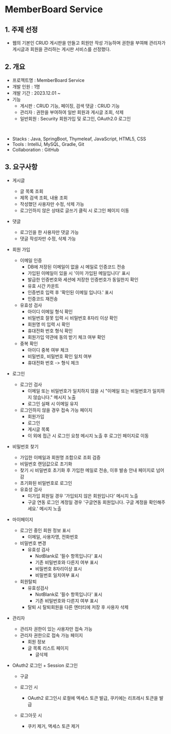# MemberBoard Service
## 1. 주제 선정
- 웹의 기본인 CRUD 게시판을 만들고 회원만 작성 가능하며 권한을 부여해 관리자가 게시글과 회원을 관리하는 게시판 서비스를 선정했다.

## 2. 개요
- 프로젝트명 : MemberBoard Service
- 개발 인원 : 1명
- 개발 기간 : 2023.12.01 ~
- 기능
  - 게시판 : CRUD 기능, 페이징, 검색 댓글 : CRUD 기능
  - 관리자 : 권한을 부여하여 일반 회원과 게시글 조회, 삭제
  - 일반회원 : Security 회원가입 및 로그인, OAuth2.0 로그인
<br>

- Stacks : Java, SpringBoot, Thymeleaf, JavaScript, HTML5, CSS
- Tools : IntelliJ, MySQL, Gradle, Git
- Collaboration : GitHub

## 3. 요구사항
- 게시글
    - 글 목록 조회
    - 제목 검색 조회, 내용 조회
    - 작성했던 사용자만 수정, 삭제 가능
    - 로그인하지 않은 상태로 글쓰기 클릭 시 로그인 페이지 이동


- 댓글
    - 로그인을 한 사용자만 댓글 가능
    - 댓글 작성자만 수정, 삭제 가능


- 회원 가입
  - 이메일 인증
    - DB에 저장된 이메일이 없을 시 메일로 인증코드 전송
    - 가입된 이메일이 있을 시 '이미 가입된 메일입니다' 표시
    - 발급한 인증번호와 세션에 저장한 인증번호가 동일한지 확인
    - 유효 시간 카운트
    - 인증번호 입력 후 '확인된 이메일 입니다.' 표시
    - 인증코드 재전송
  - 유효성 검사
    - 아이디 이메일 형식 확인
    - 비밀번호 잘못 입력 시 비밀번호 8자리 이상 확인
    - 회원명 미 입력 시 확인
    - 휴대전화 번호 형식 확인
    - 회원가입 약관에 동의 받기 체크 여부 확인
  - 중복 확인
    - 아이디 중복 여부 체크
    - 비밀번호, 비밀번호 확인 일치 여부
    - 휴대전화 번호 -> 형식 체크


- 로그인
  - 로그인 검사
    - 이메일 또는 비밀번호가 일치하지 않을 시 "이메일 또는 비밀번호가 일치하지 않습니다." 메시지 노출
    - 로그인 실패 시 이메일 유지
  - 로그인하지 않을 경우 접속 가능 페이지
    - 회원가입
    - 로그인
    - 게시글 목록
    - 이 외에 접근 시 로그인 요청 메시지 노출 후 로그인 페이지로 이동


- 비밀번호 찾기
  - 가입한 이메일과 회원명 조합으로 조회 검증
  - 비밀번호 랜덤값으로 초기화
  - 찾기 시 비밀번호 초기화 후 가입한 메일로 전송, 이후 발송 안내 페이지로 넘어감
  - 초기화된 비밀번호로 로그인
  - 유효성 검사
    - 미가입 회원일 경우 '가입되지 않은 회원입니다' 메시지 노출
    - 구글 연동 로그인 계정일 경우 '구글연동 회원입니다. 구글 계정을 확인해주세요.' 메시지 노출
    

- 마이페이지
  - 로그인 중인 회원 정보 표시
    - 이메일, 사용자명, 전화번호
  - 비밀번호 변경
    - 유효성 검사
      - NotBlank로 '필수 항목입니다' 표시
      - 기존 비밀번호와 다른지 여부 표시
      - 비밀번호 8자리이상 표시
      - 비밀번호 일치여부 표시
  - 회원탈퇴
    - 유효성검사
      - NotBlank로 '필수 항목입니다' 표시
      - 기존 비밀번호와 다른지 여부 표시
    - 탈퇴 시 탈퇴회원을 다른 엔터티에 저장 후 사용자 삭제


- 관리자
    - 관리자 권한이 있는 사용자만 접속 가능
    - 관리자 권한으로 접속 가능 페이지
      - 회원 정보
      - 글 목록 리스트 페이지
        - 글삭제


- OAuth2 로그인 + Session 로그인
  - 구글
  - 로그인 시
    - OAuth2 로그인시 로컬에 엑세스 토큰 발급, 쿠키에는 리프레시 토큰을 발급
  
  - 로그아웃 시
    - 쿠키 제거, 액세스 토큰 제거
